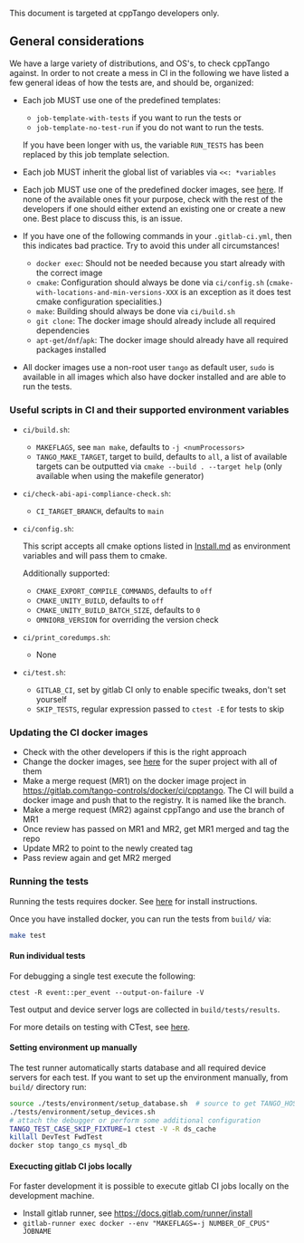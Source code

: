 This document is targeted at cppTango developers only.

## General considerations

We have a large variety of distributions, and OS's, to check cppTango against.
In order to not create a mess in CI in the following we have listed a few
general ideas of how the tests are, and should be, organized:

- Each job MUST use one of the predefined templates:
  - `job-template-with-tests` if you want to run the tests or
  - `job-template-no-test-run` if you do not want to run the tests.

  If you have been longer with us, the variable `RUN_TESTS` has been replaced by this
  job template selection.
- Each job MUST inherit the global list of variables via `<<: *variables`
- Each job MUST use one of the predefined docker images, see [here]( https://gitlab.com/tango-controls/docker/ci/cpptango).
  If none of the available ones fit your purpose, check with the rest of the
  developers if one should either extend an existing one or create a new one.
  Best place to discuss this, is an issue.
- If you have one of the following commands in your `.gitlab-ci.yml`, then this
  indicates bad practice.  Try to avoid this under all circumstances!
  - `docker exec`: Should not be needed because you start already with the correct image
  - `cmake`: Configuration should always be done via `ci/config.sh`
    (`cmake-with-locations-and-min-versions-XXX` is an exception as it does test cmake configuration specialities.)
  - `make`: Building should always be done via `ci/build.sh`
  - `git clone`: The docker image should already include all required dependencies
  - `apt-get`/`dnf`/`apk`: The docker image should already have all required
    packages installed
- All docker images use a non-root user `tango` as default user, `sudo` is
  available in all images which also have docker installed and are able to run the tests.

### Useful scripts in CI and their supported environment variables

- `ci/build.sh`:

   - `MAKEFLAGS`, see `man make`, defaults to `-j <numProcessors>`
   - `TANGO_MAKE_TARGET`, target to build, defaults to `all`, a list of
     available targets can be outputted via `cmake --build . --target help`
     (only available when using the makefile generator)

- `ci/check-abi-api-compliance-check.sh`:

   - `CI_TARGET_BRANCH`, defaults to `main`

- `ci/config.sh`:

   This script accepts all cmake options listed in [Install.md](./Install.md)
   as environment variables and will pass them to cmake.

   Additionally supported:
     - `CMAKE_EXPORT_COMPILE_COMMANDS`, defaults to `off`
     - `CMAKE_UNITY_BUILD`, defaults to `off`
     - `CMAKE_UNITY_BUILD_BATCH_SIZE`, defaults to `0`
     - `OMNIORB_VERSION` for overriding the version check

- `ci/print_coredumps.sh`:

   - None

- `ci/test.sh`:

   - `GITLAB_CI`, set by gitlab CI only to enable specific tweaks, don't set yourself
   - `SKIP_TESTS`, regular expression passed to `ctest -E` for tests to skip

### Updating the CI docker images

- Check with the other developers if this is the right approach
- Change the docker images, see
  [here](https://gitlab.com/tango-controls/docker/ci/cpptango/super) for the
  super project with all of them
- Make a merge request (MR1) on the docker image project in
  https://gitlab.com/tango-controls/docker/ci/cpptango. The CI will build a
  docker image and push that to the registry. It is named like the branch.
- Make a merge request (MR2) against cppTango and use the branch of MR1
- Once review has passed on MR1 and MR2, get MR1 merged and tag the repo
- Update MR2 to point to the newly created tag
- Pass review again and get MR2 merged

### Running the tests

Running the tests requires docker. See
[here](https://docs.docker.com/engine/install) for install instructions.

Once you have installed docker, you can run the tests from `build/` via:

```bash
make test
```

#### Run individual tests

For debugging a single test execute the following:

```
ctest -R event::per_event --output-on-failure -V
```

Test output and device server logs are collected in `build/tests/results`.

For more details on testing with CTest, see [here](https://cmake.org/Wiki/CMake/Testing_With_CTest).

#### Setting environment up manually

The test runner automatically starts database and all required
device servers for each test. If you want to set up the environment
manually, from `build/` directory run:

```bash
source ./tests/environment/setup_database.sh  # source to get TANGO_HOST
./tests/environment/setup_devices.sh
# attach the debugger or perform some additional configuration
TANGO_TEST_CASE_SKIP_FIXTURE=1 ctest -V -R ds_cache
killall DevTest FwdTest
docker stop tango_cs mysql_db
```

#### Execucting gitlab CI jobs locally

For faster development it is possible to execute gitlab CI jobs locally on the development machine.

* Install gitlab runner, see https://docs.gitlab.com/runner/install
* `gitlab-runner exec docker --env "MAKEFLAGS=-j NUMBER_OF_CPUS" JOBNAME`
